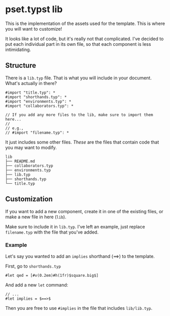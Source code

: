 # pset.typst lib

This is the implementation of the assets used for the template. This is where you will want to customize!

It looks like a lot of code, but it's really not that complicated. I've decided to put each individual part in its own file, so that each component is less intimidating.

## Structure

There is a `lib.typ` file. That is what you will include in your document. What's actually in there?

```typst
#import "title.typ": *
#import "shorthands.typ": *
#import "environments.typ": *
#import "collaborators.typ": *

// If you add any more files to the lib, make sure to import them here...
//
// e.g.,
// #import "filename.typ": *
```

It just includes some other files. _These_ are the files that contain code that you may want to modify.

```
lib
├── README.md
├── collaborators.typ
├── environments.typ
├── lib.typ
├── shorthands.typ
└── title.typ
```

## Customization

If you want to add a new component, create it in one of the existing files, or make a new file in here (`lib`).

Make sure to include it in `lib.typ`. I've left an example, just replace `filename.typ` with the file that you've added.

### Example

Let's say you wanted to add an `implies` shorthand (==>) to the template.

First, go to `shorthands.typ`

```typst
#let qed = [#v(0.2em)#h(1fr)$square.big$]
```

And add a new `let` command:

```typst
// ...
#let implies = $==>$
```

Then you are free to use `#implies` in the file that includes `lib/lib.typ`.
